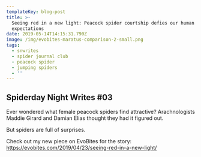 ```yaml
---
templateKey: blog-post
title: >-
  Seeing red in a new light: Peacock spider courtship defies our human
  expectations
date: 2019-05-14T14:15:31.790Z
image: /img/evobites-maratus-comparison-2-small.png
tags:
  - snwrites
  - spider journal club
  - peacock spider
  - jumping spiders
  - ''
---
```

## Spiderday Night Writes #03

Ever wondered what female peacock spiders find attractive? Arachnologists Maddie Girard and Damian Elias thought they had it figured out. 



But spiders are full of surprises. 



Check out my new piece on EvoBites for the story: <https://evobites.com/2019/04/23/seeing-red-in-a-new-light/>
